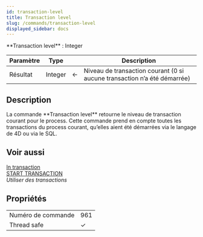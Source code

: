 ```yaml
---
id: transaction-level
title: Transaction level
slug: /commands/transaction-level
displayed_sidebar: docs
---
```


<!--REF #_command_.Transaction level.Syntax-->**Transaction level**  : Integer<!-- END REF-->
<!--REF #_command_.Transaction level.Params-->
| Paramètre | Type |  | Description |
| --- | --- | --- | --- |
| Résultat | Integer | &#8592; | Niveau de transaction courant (0 si aucune transaction n’a été démarrée) |

<!-- END REF-->

## Description 

<!--REF #_command_.Transaction level.Summary-->La commande **Transaction level** retourne le niveau de transaction courant pour le process.<!-- END REF--> Cette commande prend en compte toutes les transactions du process courant, qu’elles aient été démarrées via le langage de 4D ou via le SQL.

## Voir aussi 

[In transaction](in-transaction.md)  
[START TRANSACTION](start-transaction.md)  
*Utiliser des transactions*  

## Propriétés

|  |  |
| --- | --- |
| Numéro de commande | 961 |
| Thread safe | &check; |


